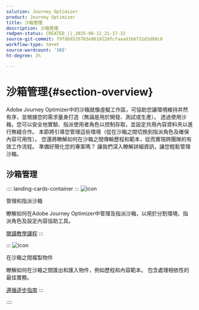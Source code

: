 ```yaml
---
solution: Journey Optimizer
product: Journey Optimizer
title: 沙箱管理
description: 沙箱管理
redpen-status: CREATED_||_2025-08-11_21-17-32
source-git-commit: 79fdb9535703e961922dfcfaaad1b6731d2d88c0
workflow-type: tm+mt
source-wordcount: '165'
ht-degree: 3%

---
```



# 沙箱管理{#section-overview}

Adobe Journey Optimizer中的沙箱就像虛擬工作區，可協助您讓環境維持井然有序，並根據您的需求量身打造（無論是用於開發、測試或生產）。 透過使用沙箱，您可以安全地實驗、指派使用者角色以控制存取，並設定共用內容資料夾以進行無縫合作。 本節將引導您管理這些環境（從在沙箱之間切換到指派角色及確保內容可用性）。 您還將瞭解如何在沙箱之間傳輸歷程和範本，從而實現跨團隊的有效工作流程。 準備好簡化您的專案嗎？ 讓我們深入瞭解詳細資訊，讓您輕鬆管理沙箱。

## 沙箱管理

:::: landing-cards-container
:::
![icon](https://cdn.experienceleague.adobe.com/icons/circle-play.svg)

管理和指派沙箱

瞭解如何在Adobe Journey Optimizer中管理及指派沙箱，以用於分割環境、指派角色及設定內容協助工具。

[閱讀教學課程](../using/administration/sandboxes.md)
:::

:::
![icon](https://cdn.experienceleague.adobe.com/icons/list-check.svg)

在沙箱之間複製物件

瞭解如何在沙箱之間匯出和匯入物件，例如歷程和內容範本。 包含處理相依性的最佳實務。

[遵循逐步指南](../using/configuration/copy-objects-to-sandbox.md)
:::

::::

